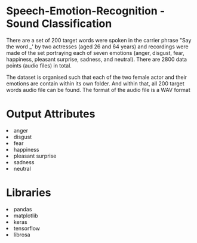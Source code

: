 # Speech-Emotion-Recognition - Sound Classification

There are a set of 200 target words were spoken in the carrier phrase "Say the word _' by two actresses (aged 26 and 64 years) and recordings were made of the set portraying each of seven emotions (anger, disgust, fear, happiness, pleasant surprise, sadness, and neutral). There are 2800 data points (audio files) in total.

The dataset is organised such that each of the two female actor and their emotions are contain within its own folder. And within that, all 200 target words audio file can be found. The format of the audio file is a WAV format

# Output Attributes
<li>anger
<li>disgust
<li>fear
<li>happiness
<li>pleasant surprise
<li>sadness
<li>neutral

# Libraries
<li>pandas
<li>matplotlib
<li>keras
<li>tensorflow
<li>librosa
